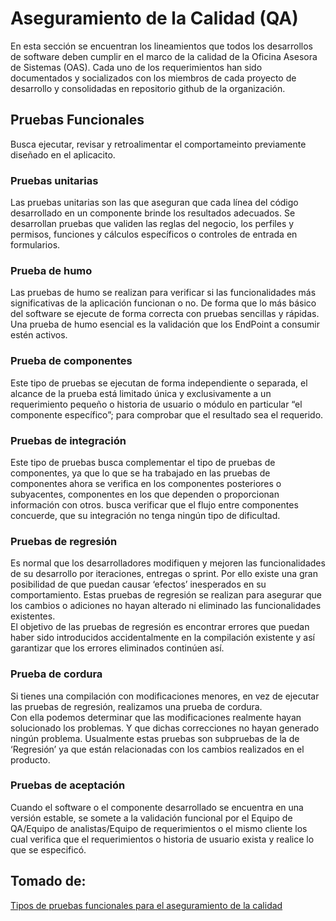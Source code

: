 # Aseguramiento de la Calidad (QA)
En esta sección se encuentran los lineamientos que todos los desarrollos de software deben cumplir en el marco de la calidad de la Oficina Asesora de Sistemas (OAS). Cada uno de los requerimientos han sido documentados y socializados con los miembros de cada proyecto de desarrollo y consolidadas en repositorio github de la organización.

## Pruebas Funcionales
Busca ejecutar, revisar y retroalimentar el comportameinto previamente diseñado en el aplicacito.

### Pruebas unitarias
Las pruebas unitarias son las que aseguran que cada línea del código desarrollado en un componente brinde los resultados adecuados.
Se  desarrollan pruebas que validen las reglas del negocio, los perfiles y permisos, funciones y cálculos específicos o controles de entrada en formularios.  


### Prueba de humo
Las pruebas de humo se realizan para verificar si las funcionalidades más significativas de la aplicación funcionan o no. De forma que lo más básico del software se ejecute de forma correcta con pruebas sencillas y rápidas. Una prueba de humo esencial es la validación que los EndPoint a consumir estén activos.


### Prueba de componentes
Este tipo de pruebas se ejecutan de forma independiente o separada, el alcance de la prueba está limitado única y exclusivamente a un requerimiento pequeño  o historia de usuario o módulo en particular “el componente específico”; para comprobar que el resultado sea el requerido.

### Pruebas de integración
Este tipo de pruebas busca complementar el tipo de pruebas de componentes, ya que lo que se ha trabajado en las pruebas de componentes ahora se verifica en los componentes posteriores o subyacentes, componentes en los que dependen o proporcionan información con otros. busca verificar que el flujo entre componentes concuerde, que su integración no tenga ningún tipo de dificultad.

### Pruebas de regresión
Es normal que los desarrolladores modifiquen y mejoren las funcionalidades de su desarrollo por iteraciones, entregas o sprint. Por ello existe una gran posibilidad de que puedan causar ‘efectos’ inesperados en su comportamiento. Estas pruebas de regresión se realizan para asegurar que los cambios o adiciones no hayan alterado ni eliminado las funcionalidades existentes.   
El objetivo de las pruebas de regresión es encontrar errores que puedan haber sido introducidos accidentalmente en la compilación existente y así garantizar que los errores eliminados continúen así.

### Prueba de cordura
Si tienes una compilación con modificaciones menores, en vez de ejecutar las pruebas de regresión, realizamos una prueba de cordura.   
Con ella podemos determinar que las modificaciones realmente hayan solucionado los problemas. Y que dichas correcciones no hayan generado ningún problema. Usualmente estas pruebas son subpruebas de la de ‘Regresión’  ya que están relacionadas con los cambios realizados en el producto.

### Pruebas de aceptación
Cuando el software o el componente desarrollado se encuentra en una versión estable, se somete a la validación funcional por el  Equipo de QA/Equipo de analistas/Equipo de requerimientos o el mismo cliente los cual verifica que el requerimientos o historia de usuario exista y realice lo que se especificó.

## Tomado de:
[Tipos de pruebas funcionales para el aseguramiento de la calidad](https://trycore.co/transformacion-digital/tipos-de-pruebas-funcionales/)
